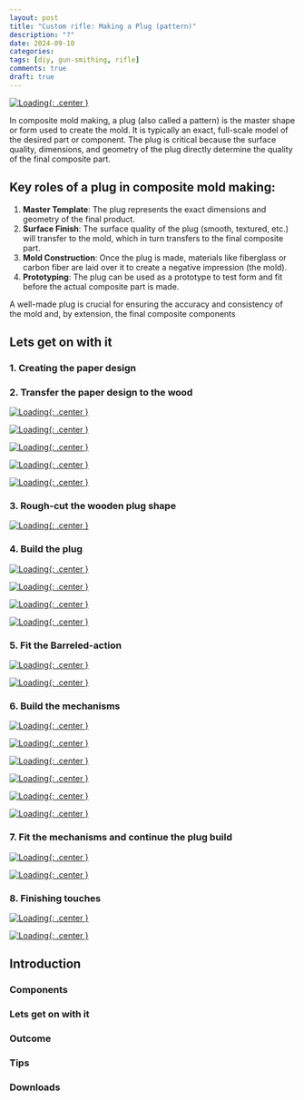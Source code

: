```yaml
---
layout: post
title: "Custom rifle: Making a Plug (pattern)"
description: "?"
date: 2024-09-10
categories: 
tags: [diy, gun-smithing, rifle]
comments: true
draft: true
---
```

[![Loading](/assets/240930-paperplan.JPG){: .center }](/assets/240930-paperplan.JPG)

In composite mold making, a plug (also called a pattern) is the master shape or form used to create the mold. It is typically an exact, full-scale model of the desired part or component. The plug is critical because the surface quality, dimensions, and geometry of the plug directly determine the quality of the final composite part.

## Key roles of a plug in composite mold making:
1. **Master Template**: The plug represents the exact dimensions and geometry of the final product.
1. **Surface Finish**: The surface quality of the plug (smooth, textured, etc.) will transfer to the mold, which in turn transfers to the final composite part.
1. **Mold Construction**: Once the plug is made, materials like fiberglass or carbon fiber are laid over it to create a negative impression (the mold).
1. **Prototyping**: The plug can be used as a prototype to test form and fit before the actual composite part is made.

A well-made plug is crucial for ensuring the accuracy and consistency of the mold and, by extension, the final composite components

## Lets get on with it

### 1. Creating the paper design

### 2. Transfer the paper design to the wood

[![Loading](/assets/240930-papertowood.JPG){: .center }](/assets/240930-papertowood.JPG)

[![Loading](/assets/240930-blueglue.JPG){: .center }](/assets/240930-blueglue.JPG)

[![Loading](/assets/240930-appllyblueglue.JPG){: .center }](/assets/240930-appllyblueglue.JPG)

[![Loading](/assets/240930-appllyglue.JPG){: .center }](/assets/240930-appllyglue.JPG)

[![Loading](/assets/240930-clampwood.JPG){: .center }](/assets/240930-clampwood.JPG)

### 3. Rough-cut the wooden plug shape

[![Loading](/assets/240930-roughcutshape.JPG){: .center }](/assets/240930-roughcutshape.JPG)

### 4. Build the plug

[![Loading](/assets/240930-buildshape.JPG){: .center }](/assets/240930-buildshape.JPG)

[![Loading](/assets/240930-buildshape2.JPG){: .center }](/assets/240930-buildshape2.JPG)

[![Loading](/assets/240930-buildshape3.JPG){: .center }](/assets/240930-buildshape3.JPG)

[![Loading](/assets/240930-buildshape4.JPG){: .center }](/assets/240930-buildshape4.JPG)

### 5. Fit the Barreled-action

[![Loading](/assets/240930-barrelactionfitment.JPG){: .center }](/assets/240930-barrelactionfitment.JPG)

[![Loading](/assets/240930-barrelactionfitment2.JPG){: .center }](/assets/240930-barrelactionfitment2.JPG)

### 6. Build the mechanisms

[![Loading](/assets/240930-buildmechanism-lop.JPG){: .center }](/assets/240930-buildmechanism-lop.JPG)

[![Loading](/assets/240930-buildmechanism-lop2.JPG){: .center }](/assets/240930-buildmechanism-lop2.JPG)

[![Loading](/assets/240930-buildmechanism-magrelease.JPG){: .center }](/assets/240930-buildmechanism-magrelease.JPG)

[![Loading](/assets/240930-buildmechanism-magrelease2.JPG){: .center }](/assets/240930-buildmechanism-magrelease2.JPG)

[![Loading](/assets/240930-buildprice.JPG){: .center }](/assets/240930-buildprice.JPG)

[![Loading](/assets/240930-buildshape-lop.JPG){: .center }](/assets/240930-buildshape-lop.JPG)

### 7. Fit the mechanisms and continue the plug build

[![Loading](/assets/240930-buildshape-cheekriser.JPG){: .center }](/assets/240930-buildshape-cheekriser.JPG)

[![Loading](/assets/240930-buildshape-cheekriser2.JPG){: .center }](/assets/240930-buildshape-cheekriser2.JPG)

### 8. Finishing touches

[![Loading](/assets/240930-paintfiller.JPG){: .center }](/assets/240930-paintfiller.JPG)

[![Loading](/assets/240930-paintgloss.JPG){: .center }](/assets/240930-paintgloss.JPG)

## Introduction
### Components
### Lets get on with it
### Outcome
### Tips
### Downloads
